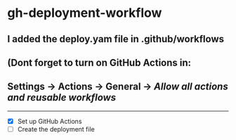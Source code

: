 # gh-deployment-workflow
## I added the **deploy.yam** file in .github/workflows
## (Dont forget to turn on GitHub Actions in:
## **Settings** -> **Actions** -> **General** -> *Allow all actions and reusable workflows*
---
- [x] Set up GitHub Actions
- [ ] Create the deployment file
